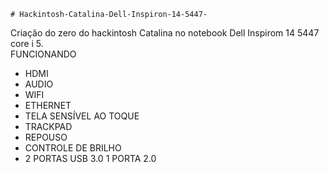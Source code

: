     # Hackintosh-Catalina-Dell-Inspiron-14-5447-
Criação do zero do hackintosh Catalina no notebook Dell Inspirom 14 5447 core i 5.       
FUNCIONANDO
* HDMI
* AUDIO
* WIFI        
* ETHERNET
* TELA SENSÍVEL AO TOQUE
* TRACKPAD
* REPOUSO
* CONTROLE DE BRILHO
* 2 PORTAS USB 3.0 1 PORTA 2.0
